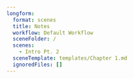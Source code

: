 ```yaml
---
longform:
  format: scenes
  title: Notes
  workflow: Default Workflow
  sceneFolder: /
  scenes:
    - Intro Pt. 2
  sceneTemplate: templates/Chapter 1.md
  ignoredFiles: []
---
```

